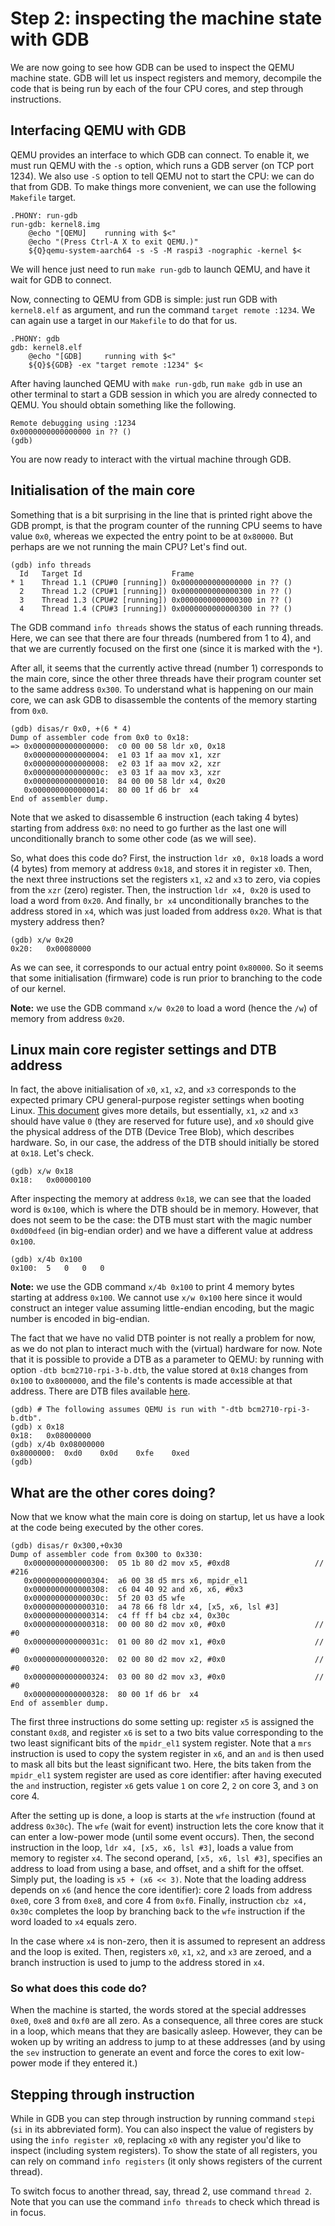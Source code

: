 Step 2: inspecting the machine state with GDB
=============================================

We are now going to see how GDB can be used to inspect the QEMU machine state.
GDB will let us inspect registers and memory, decompile the code that is being
run by each of the four CPU cores, and step through instructions.


Interfacing QEMU with GDB
-------------------------

QEMU provides an interface to which GDB can connect. To enable it, we must run
QEMU with the `-s` option, which runs a GDB server (on TCP port 1234). We also
use `-S` option to tell QEMU not to start the CPU: we can do that from GDB. To
make things more convenient, we can use the following `Makefile` target.
```make
.PHONY: run-gdb
run-gdb: kernel8.img
	@echo "[QEMU]    running with $<"
	@echo "(Press Ctrl-A X to exit QEMU.)"
	${Q}qemu-system-aarch64 -s -S -M raspi3 -nographic -kernel $<
```
We will hence just need to run `make run-gdb` to launch QEMU, and have it wait
for GDB to connect.

Now, connecting to QEMU from GDB is simple: just run GDB with `kernel8.elf` as
argument, and run the command `target remote :1234`. We can again use a target
in our `Makefile` to do that for us.
```make
.PHONY: gdb
gdb: kernel8.elf
	@echo "[GDB]     running with $<"
	${Q}${GDB} -ex "target remote :1234" $<
```
After having launched QEMU with `make run-gdb`, run `make gdb` in use an other
terminal to start a GDB session in which you are alredy connected to QEMU. You
should obtain something like the following.
```
Remote debugging using :1234
0x0000000000000000 in ?? ()
(gdb)
```
You are now ready to interact with the virtual machine through GDB.


Initialisation of the main core
-------------------------------

Something that is a bit surprising in the line that is printed right above the
GDB prompt, is that the program counter of the running CPU seems to have value
`0x0`, whereas we expected the entry point to be at `0x80000`. But perhaps are
we not running the main CPU? Let's find out.
```
(gdb) info threads
  Id   Target Id                    Frame
* 1    Thread 1.1 (CPU#0 [running]) 0x0000000000000000 in ?? ()
  2    Thread 1.2 (CPU#1 [running]) 0x0000000000000300 in ?? ()
  3    Thread 1.3 (CPU#2 [running]) 0x0000000000000300 in ?? ()
  4    Thread 1.4 (CPU#3 [running]) 0x0000000000000300 in ?? ()
```
The GDB command `info threads` shows the status of each running threads. Here,
we can see that there are four threads (numbered from 1 to 4), and that we are
currently focused on the first one (since it is marked with the `*`).

After all, it seems that the currently active thread (number 1) corresponds to
the main core, since the other three threads have their program counter set to
the same address `0x300`. To understand what is happening on our main core, we
can ask GDB to disassemble the contents of the memory starting from `0x0`.
```
(gdb) disas/r 0x0, +(6 * 4)
Dump of assembler code from 0x0 to 0x18:
=> 0x0000000000000000:	c0 00 00 58	ldr	x0, 0x18
   0x0000000000000004:	e1 03 1f aa	mov	x1, xzr
   0x0000000000000008:	e2 03 1f aa	mov	x2, xzr
   0x000000000000000c:	e3 03 1f aa	mov	x3, xzr
   0x0000000000000010:	84 00 00 58	ldr	x4, 0x20
   0x0000000000000014:	80 00 1f d6	br	x4
End of assembler dump.
```
Note that we asked to disassemble 6 instruction (each taking 4 bytes) starting
from address `0x0`: no need to go further as the last one will unconditionally
branch to some other code (as we will see).

So, what does this code do? First, the instruction `ldr x0, 0x18` loads a word
(4 bytes) from memory at address `0x18`, and stores it in register `x0`. Then,
the next three instructions set the registers `x1`, `x2` and `x3` to zero, via
copies from the `xzr` (zero) register. Then, the instruction `ldr x4, 0x20` is
used to load a word from `0x20`. And finally, `br x4` unconditionally branches
to the address stored in `x4`, which was just loaded from address `0x20`. What
is that mystery address then?
```
(gdb) x/w 0x20
0x20:	0x00080000
```
As we can see, it corresponds to our actual entry point `0x80000`. So it seems
that some initialisation (firmware) code is run prior to branching to the code
of our kernel.

**Note:** we use the GDB command `x/w 0x20` to load a word (hence the `/w`) of
memory from address `0x20`.


Linux main core register settings and DTB address
-------------------------------------------------

In fact, the above initialisation of `x0`, `x1`, `x2`, and `x3` corresponds to
the expected primary CPU general-purpose register settings when booting Linux.
[This document](https://www.kernel.org/doc/html/v5.7/arm64/booting.html) gives
more details, but essentially, `x1`, `x2` and `x3` should have value `0` (they
are reserved for future use), and `x0` should give the physical address of the
DTB (Device Tree Blob), which describes hardware. So, in our case, the address
of the DTB should initially be stored at `0x18`. Let's check.
```
(gdb) x/w 0x18
0x18:	0x00000100
```
After inspecting the memory at address `0x18`, we can see that the loaded word
is `0x100`, which is where the DTB should be in memory. However, that does not
seem to be the case: the DTB must start with the magic number `0xd00dfeed` (in
big-endian order) and we have a different value at address `0x100`.
```
(gdb) x/4b 0x100
0x100:	5	0	0	0
```

**Note:** we use the GDB command `x/4b 0x100` to print 4 memory bytes starting
at address `0x100`. We cannot use `x/w 0x100` here since it would construct an
integer value assuming little-endian encoding, but the magic number is encoded
in big-endian.

The fact that we have no valid DTB pointer is not really a problem for now, as
we do not plan to interact much with the (virtual) hardware for now. Note that
it is possible to provide a DTB as a parameter to QEMU: by running with option
`-dtb bcm2710-rpi-3-b.dtb`, the value stored at `0x18` changes from `0x100` to
`0x8000000`, and the file's contents is made accessible at that address. There
are DTB files available [here](https://github.com/raspberrypi/firmware/).
```
(gdb) # The following assumes QEMU is run with "-dtb bcm2710-rpi-3-b.dtb".
(gdb) x 0x18
0x18:	0x08000000
(gdb) x/4b 0x08000000
0x8000000:	0xd0	0x0d	0xfe	0xed
(gdb)
```


What are the other cores doing?
-------------------------------

Now that we know what the main core is doing on startup, let us have a look at
the code being executed by the other cores.
```
(gdb) disas/r 0x300,+0x30
Dump of assembler code from 0x300 to 0x330:
   0x0000000000000300:	05 1b 80 d2	mov	x5, #0xd8                  	// #216
   0x0000000000000304:	a6 00 38 d5	mrs	x6, mpidr_el1
   0x0000000000000308:	c6 04 40 92	and	x6, x6, #0x3
   0x000000000000030c:	5f 20 03 d5	wfe
   0x0000000000000310:	a4 78 66 f8	ldr	x4, [x5, x6, lsl #3]
   0x0000000000000314:	c4 ff ff b4	cbz	x4, 0x30c
   0x0000000000000318:	00 00 80 d2	mov	x0, #0x0                   	// #0
   0x000000000000031c:	01 00 80 d2	mov	x1, #0x0                   	// #0
   0x0000000000000320:	02 00 80 d2	mov	x2, #0x0                   	// #0
   0x0000000000000324:	03 00 80 d2	mov	x3, #0x0                   	// #0
   0x0000000000000328:	80 00 1f d6	br	x4
End of assembler dump.
```
The first three instructions do some setting up: register `x5` is assigned the
constant `0xd8`, and register `x6` is set to a two bits value corresponding to
the two least significant bits of the `mpidr_el1` system register. Note that a
`mrs` instruction is used to copy the system register in `x6`, and an `and` is
then used to mask all bits but the least significant two. Here, the bits taken
from the `mpidr_el1` system register are used as core identifier: after having
executed the `and` instruction, register `x6` gets value `1` on core 2, `2` on
core 3, and `3` on core 4.

After the setting up is done, a loop is starts at the `wfe` instruction (found
at address `0x30c`). The `wfe` (wait for event) instruction lets the core know
that it can enter a low-power mode (until some event occurs). Then, the second
instruction in the loop, `ldr x4, [x5, x6, lsl #3]`, loads a value from memory
to register `x4`. The second operand, `[x5, x6, lsl #3]`, specifies an address
to load from using a base, and offset, and a shift for the offset. Simply put,
the loading is `x5 + (x6 << 3)`. Note that the loading address depends on `x6`
(and hence the core identifier): core 2 loads from address `0xe0`, core 3 from
`0xe8`, and core 4 from `0xf0`. Finally, instruction `cbz x4, 0x30c` completes
the loop by branching back to the `wfe` instruction if the word loaded to `x4`
equals zero.

In the case where `x4` is non-zero, then it is assumed to represent an address
and the loop is exited. Then, registers `x0`, `x1`, `x2`, and `x3` are zeroed,
and a branch instruction is used to jump to the address stored in `x4`.

### So what does this code do?

When the machine is started, the words stored at the special addresses `0xe0`,
`0xe8` and `0xf0` are all zero. As a consequence, all three cores are stuck in
a loop, which means that they are basically asleep. However, they can be woken
up by writing an address to jump to at these addresses (and by using the `sev`
instruction to generate an event and force the cores to exit low-power mode if
they entered it.)


Stepping through instruction
----------------------------

While in GDB you can step through instruction by running command `stepi` (`si`
in its abbreviated form). You can also inspect the value of registers by using
the `info register x0`, replacing `x0` with any register you'd like to inspect
(including system registers). To show the state of all registers, you can rely
on command `info registers` (it only shows registers of the current thread).

To switch focus to another thread, say, thread 2, use command `thread 2`. Note
that you can use the command `info threads` to check which thread is in focus.
